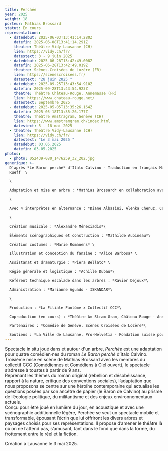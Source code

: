 ```yaml
---
title: Perchée
year: 2025
weight: 18
porteur: Mathias Brossard
statut: En cours
representations:
  - datedebut: 2025-06-03T13:41:14.280Z
    datefin: 2025-06-08T13:41:14.291Z
    theatre: Théâtre Vidy-Lausanne (CH)
    lien: https://vidy.ch/fr/
    datestext: 3 - 9 juin 2025
  - datedebut: 2025-06-28T13:42:49.008Z
    datefin: 2025-06-28T13:42:49.019Z
    theatre: Scènes-Croisées de Lozère (FR)
    lien: https://scenescroisees.fr/
    datestext: "28 juin 2025 "
  - datedebut: 2025-09-25T13:43:54.910Z
    datefin: 2025-09-28T13:43:54.923Z
    theatre: Théâtre Château-Rouge, Annemasse (FR)
    lien: https://www.chateau-rouge.net/
    datestext: Septembre 2025
  - datedebut: 2025-05-05T13:35:26.164Z
    datefin: 2025-05-18T13:35:26.177Z
    theatre: Théâtre Amstragram, Genève (CH)
    lien: https://www.amstramgram.ch/index.html
    datestext: 5 - 18 mai 2025
  - theatre: Théâtre Vidy-Lausanne (CH)
    lien: https://vidy.ch/fr/
    datestext: "Le 3 mai 2025 "
    datedebut: 03.05.2025
    datefin: 03.05.2025
photos:
  - photo: 052439-080_1476259_32_202.jpg
generique: >-
  D’après *Le Baron perché* d’Italo Calvino - Traduction en français Martin
  Rueff  \

  \

  Adaptation et mise en arbre : *Mathias Brossard* en collaboration avec les interprètes\

  \

  Avec 4 interprètes en alternance : *Diane Albasini, Alenka Chenuz, Cécile Goussard, Magali Heu, Arnaud Huguenin, Jean-Louis Johannides, Lara Khattabi, Jonas Lambelet, Loïc Le Manac’h, Chloë Lombard, Mélina Martin, Margot Van Hove*\

  \

  Création musicale : *Alexandre Ménéxiadis*\

  Éléments scénographiques et construction : *Mathilde Aubineau*\

  Création costumes : *Marie Romanens* \

  Illustration et conception du fanzine : *Alice Barbosa* \

  Assistanat et dramaturgie : *Piera Bellato* \

  Régie générale et logistique : *Achille Dubau*\

  Référent technique escalade dans les arbres : *Xavier Dejoux*\

  Administration : *Marianne Aguado - ISKANDAR*\

  \

  Production : *La Filiale Fantôme x Collectif CCC*\

  Coproduction (en cours) : *Théâtre Am Stram Gram, Château Rouge - Annemasse, Théâtre Vidy-Lausanne* \

  Partenaires : *Comédie de Genève, Scènes Croisées de Lozère*\

  Soutiens : *La Ville de Lausanne, Pro-Helvetia - Fondation suisse pour la culture, Fondation Leenaards (en cours)*
---
```

<!--StartFragment-->

Spectacle in situ joué dans et autour d'un arbre, *Perchée* est une adaptation pour quatre comédien·nes du roman *Le Baron perché* d’Italo Calvino. Troisième mise en scène de Mathias Brossard avec les membres du collectif CCC (Comédiennes et Comédiens à Ciel ouvert), le spectacle s’adresse à toustes à partir de 9 ans. \
Reprenant les thèmes du roman original (rébellion et désobéissance, rapport à la nature, critique des conventions sociales), l’adaptation que nous proposons se centre sur une héroïne contemporaine qui actualise les questions posées par son ancêtre de papier (le Baron de Calvino) au prisme de l’écologie politique, du militantisme et des enjeux environnementaux actuels.\
Conçu pour être joué en lumière du jour, en acoustique et avec une scénographie additionnelle légère, Perchée se veut un spectacle mobile et transformable, épousant l’écrin que lui offriront les divers arbres et paysages choisis pour ses représentations. Il propose d’amener le théâtre là où on ne l’attend pas, s’amusant, tant dans le fond que dans la forme, du frottement entre le réel et la fiction.

Création à Lausanne le 3 mai 2025.
